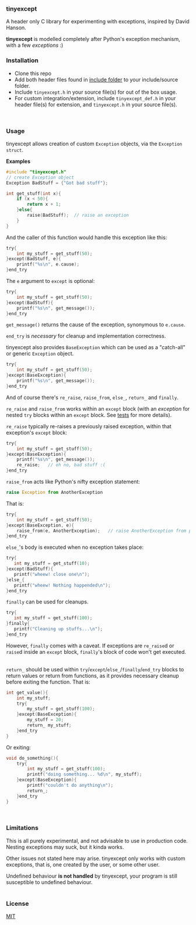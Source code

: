 ### tinyexcept

A header only C library for experimenting with exceptions, inspired by David Hanson.

****tinyexcept**** is modelled completely after Python's exception mechanism, with a few _exceptions_ :)
<br/>


### Installation
- Clone this repo
- Add both header files found in [include folder](https://github.com/ziord/tinyexcept/blob/master/include) to your include/source folder. 
- Include `tinyexcept.h` in your source file(s) for out of the box usage.
- For custom integration/extension, include `tinyexcept_def.h` in your header file(s) for extension, and `tinyexcept.h` in your source file(s).
<br/>

### Usage
tinyexcept allows creation of custom `Exception` objects, via the `Exception` `struct`.

**Examples**

```c
#include "tinyexcept.h"
// create Exception object
Exception BadStuff = {"Got bad stuff"};

int get_stuff(int x){
    if (x < 50){
        return x + 1;
    }else{
        raise(BadStuff);  // raise an exception
    }
}
```
And the caller of this function would handle this exception like this:

```c
try{
    int my_stuff = get_stuff(50);
}except(BadStuff, e){
    printf("%s\n", e.cause);
}end_try
```
The `e` argument to `except` is optional:

```c
try{
    int my_stuff = get_stuff(50);
}except(BadStuff){
    printf("%s\n", get_message());
}end_try
```
`get_message()` returns the cause of the exception, synonymous to `e.cause`.

`end_try` is _necessary_ for cleanup and implementation correctness.

tinyexcept also provides `BaseException` which can be used as a "catch-all" or generic `Exception` object.

```c
try{
    int my_stuff = get_stuff(50);
}except(BaseException){
    printf("%s\n", get_message());
}end_try
```

And of course there's `re_raise`, `raise_from`, `else_`, `return_` and `finally`.

`re_raise` and `raise_from` works within an `except` block (with an _exception_ for nested `try` blocks within an `except` block. See [tests](https://github.com/ziord/tinyexcept/blob/master/tests) for more details).

`re_raise` typically re-raises a previously raised exception, within that exception's `except` block:
 
```c
try{
    int my_stuff = get_stuff(50);
}except(BaseException){
    printf("%s\n", get_message());
    re_raise;   // oh no, bad stuff :(
}end_try
```
`raise_from` acts like Python's nifty exception statement:
```python 
raise Exception from AnotherException
```
That is:

```c
try{
    int my_stuff = get_stuff(50);
}except(BaseException, e){
    raise_from(e, AnotherException);   // raise AnotherException from previous exception 
}end_try
```

`else_`'s body is executed when no exception takes place:


 ```c
try{
    int my_stuff = get_stuff(10);
}except(BadStuff){
    printf("wheew! close one\n");
}else_{
    printf("wheew! Nothing happended\n");
}end_try
```

`finally` can be used for cleanups.

 ```c
try{
    int my_stuff = get_stuff(100);
}finally{
    printf("Cleaning up stuffs...\n");
}end_try
```

However, `finally` comes with a caveat. If exceptions are `re_raise`d or `raise`d inside an `except` block, `finally`'s block of code won't get executed.  
<br/>

`return_` should be used within `try`/`except`/`else_`/`finally`/`end_try` blocks to return values or return from functions, as it provides necessary cleanup before exiting the function.
That is:

```c
int get_value(){
    int my_stuff;
    try{
        my_stuff = get_stuff(100);
    }except(BaseException){
        my_stuff = 20;
        return_ my_stuff;
    }end_try
}
```

Or exiting:

```c
void do_something(){
    try{
        int my_stuff = get_stuff(100);
        printf("doing something... %d\n", my_stuff);
    }except(BaseException){
        printf("couldn't do anything\n");
        return_;
    }end_try
}
```
<br/>

### Limitations
This is all purely experimental, and not advisable to use in production code. 
Nesting exceptions may suck, but it kinda works.

Other issues not stated here may arise.
tinyexcept only works with custom exceptions, that is, one created by the user, or some other user.

Undefined behaviour **is not handled** by tinyexcept, your program is still susceptible to undefined behaviour.   
<br/>

### License

[MIT](https://github.com/ziord/tinyexcept/blob/master/LICENSE.txt)

